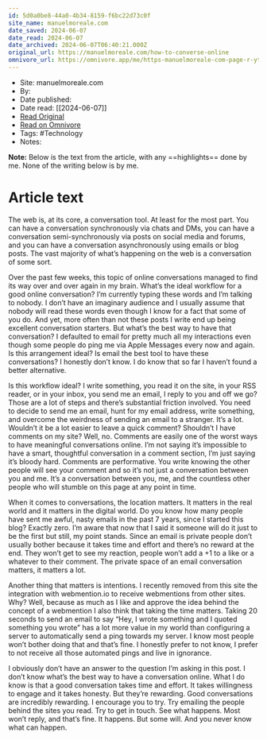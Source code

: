 ```yaml
---
id: 5d0a0be8-44a0-4b34-8159-f6bc22d73c0f
site_name: manuelmoreale.com
date_saved: 2024-06-07
date_read: 2024-06-07
date_archived: 2024-06-07T06:40:21.000Z
original_url: https://manuelmoreale.com/how-to-converse-online
omnivore_url: https://omnivore.app/me/https-manuelmoreale-com-page-r-ytyc-ipi-buhww-5-um-18ff16cdfff
---
```


 - Site: manuelmoreale.com
 - By: 
 - Date published: 
 - Date read: [[2024-06-07]]
 - [Read Original](https://manuelmoreale.com/how-to-converse-online)
 - [Read on Omnivore](https://omnivore.app/me/https-manuelmoreale-com-page-r-ytyc-ipi-buhww-5-um-18ff16cdfff)
 - Tags:  #Technology 
 - Notes: 

**Note:** Below is the text from the article, with any ==highlights== done by me. None of the writing below is by me.

# Article text
The web is, at its core, a conversation tool. At least for the most part. You can have a conversation synchronously via chats and DMs, you can have a conversation semi-synchronously via posts on social media and forums, and you can have a conversation asynchronously using emails or blog posts. The vast majority of what’s happening on the web is a conversation of some sort.

Over the past few weeks, this topic of online conversations managed to find its way over and over again in my brain. What’s the ideal workflow for a good online conversation? I’m currently typing these words and I’m talking to nobody. I don’t have an imaginary audience and I usually assume that nobody will read these words even though I know for a fact that some of you do. And yet, more often than not these posts I write end up being excellent conversation starters. But what’s the best way to have that conversation? I defaulted to email for pretty much all my interactions even though some people do ping me via Apple Messages every now and again. Is this arrangement ideal? Is email the best tool to have these conversations? I honestly don’t know. I do know that so far I haven’t found a better alternative.

Is this workflow ideal? I write something, you read it on the site, in your RSS reader, or in your inbox, you send me an email, I reply to you and off we go? Those are a lot of steps and there’s substantial friction involved. You need to decide to send me an email, hunt for my email address, write something, and overcome the weirdness of sending an email to a stranger. It’s a lot. Wouldn’t it be a lot easier to leave a quick comment? Shouldn’t I have comments on my site? Well, no. Comments are easily one of the worst ways to have meaningful conversations online. I’m not saying it’s impossible to have a smart, thoughtful conversation in a comment section, I’m just saying it’s bloody hard. Comments are performative. You write knowing the other people will see your comment and so it’s not just a conversation between you and me. It’s a conversation between you, me, and the countless other people who will stumble on this page at any point in time.

When it comes to conversations, the location matters. It matters in the real world and it matters in the digital world. Do you know how many people have sent me awful, nasty emails in the past 7 years, since I started this blog? Exactly zero. I’m aware that now that I said it someone will do it just to be the first but still, my point stands. Since an email is private people don’t usually bother because it takes time and effort and there’s no reward at the end. They won’t get to see my reaction, people won’t add a +1 to a like or a whatever to their comment. The private space of an email conversation matters, it matters a lot.

Another thing that matters is intentions. I recently removed from this site the integration with webmention.io to receive webmentions from other sites. Why? Well, because as much as I like and approve the idea behind the concept of a webmention I also think that taking the time matters. Taking 20 seconds to send an email to say “Hey, I wrote something and I quoted something you wrote” has a lot more value in my world than configuring a server to automatically send a ping towards my server. I know most people won’t bother doing that and that’s fine. I honestly prefer to not know, I prefer to not receive all those automated pings and live in ignorance.

I obviously don’t have an answer to the question I’m asking in this post. I don’t know what’s the best way to have a conversation online. What I do know is that a good conversation takes time and effort. It takes willingness to engage and it takes honesty. But they’re rewarding. Good conversations are incredibly rewarding. I encourage you to try. Try emailing the people behind the sites you read. Try to get in touch. See what happens. Most won’t reply, and that’s fine. It happens. But some will. And you never know what can happen.